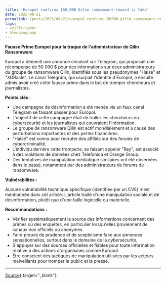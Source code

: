 ```yaml
---
title: 'Europol confirms $50,000 Qilin ransomware reward is fake'
date: 2025-08-21
permalink: /posts/2025/08/21/europol-confirms-50000-qilin-ransomware-reward-is-fake/
tags:
- veille-cyber
- bleepingcomp
---
```

**Fausse Prime Europol pour la traque de l'administrateur de Qilin Ransomware**

Europol a démenti une annonce circulant sur Telegram, qui proposait une récompense de 50 000 $ pour des informations sur deux administrateurs du groupe de ransomware Qilin, identifiés sous les pseudonymes "Haise" et "XORacle". Le canal Telegram, qui usurpait l'identité d'Europol, a ensuite admis avoir créé cette fausse prime dans le but de tromper chercheurs et journalistes.

**Points clés :**

*   Une campagne de désinformation a été menée via un faux canal Telegram se faisant passer pour Europol.
*   L'objectif de cette campagne était de troller les chercheurs en cybersécurité et les journalistes qui couvraient l'information.
*   Le groupe de ransomware Qilin est actif mondialement et a causé des perturbations importantes et des pertes financières.
*   "Haise" est connu pour recruter des affiliés sur des forums de cybercriminalité.
*   L'individu derrière cette tromperie, se faisant appeler "Rey", est associé à des violations de données chez Telefonica et Orange Group.
*   Des tentatives de manipulation médiatique similaires ont été observées dans le passé, notamment par des administrateurs de forums de ransomware.

**Vulnérabilités :**

Aucune vulnérabilité technique spécifique (identifiée par un CVE) n'est mentionnée dans cet article. L'article traite d'une manipulation sociale et de désinformation, plutôt que d'une faille logicielle ou matérielle.

**Recommandations :**

*   Vérifier systématiquement la source des informations concernant des primes ou des enquêtes, en particulier lorsqu'elles proviennent de canaux non officiels ou anonymes.
*   Faire preuve de prudence et de scepticisme face aux annonces sensationnelles, surtout dans le domaine de la cybersécurité.
*   S'appuyer sur des sources officielles et fiables pour toute information relative à des actions d'organismes comme Europol.
*   Être conscient des tactiques de manipulation utilisées par les acteurs malveillants pour tromper le public et la presse.

---
[Source](https://www.bleepingcomputer.com/news/security/europol-confirms-that-qilin-ransomware-reward-is-fake/){:target="_blank"}
